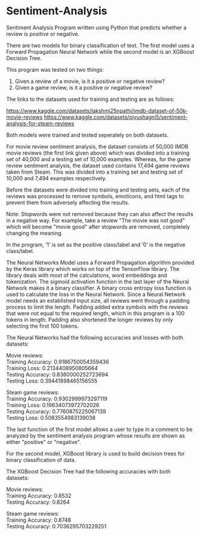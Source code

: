 # Sentiment-Analysis
Sentiment Analysis Program written using Python that predicts whether a review is positive or negative.

There are two models for binary classification of text. The first model uses a Forward Propagation Neural Network while the second model is an XGBoost Decision Tree. 

This program was tested on two things:
1)	Given a review of a movie, is it a positive or negative review?
2)	Given a game review, is it a positive or negative review?

The links to the datasets used for training and testing are as follows:

https://www.kaggle.com/datasets/lakshmi25npathi/imdb-dataset-of-50k-movie-reviews
https://www.kaggle.com/datasets/piyushagni5/sentiment-analysis-for-steam-reviews

Both models were trained and tested seperately on both datasets.

For movie review sentiment analysis, the dataset consists of 50,000 IMDB movie reviews (the first link given above) which was divided into a training set of 40,000 and a testing set of 10,000 examples. Whereas, for the game review sentiment analysis, the dataset used contains 17,494 game reviews taken from Steam. This was divided into a training set and testing set of 10,000 and 7,494 examples respectively. 

Before the datasets were divided into training and testing sets, each of the reviews was processed to remove symbols, emoticons, and html tags to prevent them from adversely affecting the results. 

Note: Stopwords were not removed because they can also affect the results in a negative way. For example, take a review "The movie was not good" which will become "movie good" after stopwords are removed, completely changing the meaning.

In the program, ‘1’ is set as the positive class/label and ‘0’ is the negative class/label.

The Neural Networks Model uses a Forward Propagation algorithm provided by the Keras library which works on top of the TensorFlow library. The library deals with most of the calculations, word embeddings and tokenization. The sigmoid activation function in the last layer of the Neural Network makes it a binary classifier. A binary cross entropy loss function is used to calculate the loss in the Neural Network. Since a Neural Network model needs an established input size, all reviews went through a padding process to limit the length. Padding added extra symbols with the reviews that were not equal to the required length, which in this program is a 100 tokens in length. Padding also shortened the longer reviews by only selecting the first 100 tokens.

The Neural Networks had the following accuracies and losses with both datasets:

Movie reviews:
<br>Training Accuracy:  0.9186750054359436
<br>Training Loss:  0.2134408950805664
<br>Testing Accuracy:  0.8360000252723694
<br>Testing Loss:  0.39441898465156555

Steam game reviews:
<br>Training Accuracy:  0.9302999973297119
<br>Training Loss:  0.19634073972702026
<br>Testing Accuracy:  0.7760875225067139
<br>Testing Loss:  0.5083554983139038

The last function of the first model allows a user to type in a comment to be analyzed by the sentiment analysis program whose results are shown as either "positive" or "negative".

For the second model, XGBoost library is used to build decision trees for binary classification of data. 

The XGBoost Decision Tree had the following accuracies with both datasets:

Movie reviews:
<br>Training Accuracy: 0.8532
<br>Testing Accuracy: 0.8264

Steam game reviews:
<br>Training Accuracy: 0.8748
<br>Testing Accuracy: 0.7036295703229251




